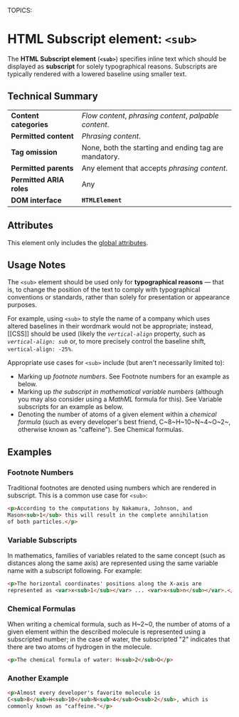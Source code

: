 TOPICS: <sub>

# HTML Subscript element: `<sub>`

The **HTML Subscript element** (**`<sub>`**) specifies inline text which should be displayed as **subscript**
for solely typographical reasons. Subscripts are typically rendered with a
lowered baseline using smaller text.

## Technical Summary

|  |  |
| :-- | :-- |
| **Content categories** | *Flow content*, *phrasing content*, *palpable content*. |
| **Permitted content** | *Phrasing content*. |
| **Tag omission** | None, both the starting and ending tag are mandatory.|
| **Permitted parents** | Any element that accepts *phrasing content*.|
| **Permitted ARIA roles** | Any |
| **DOM interface** | **`HTMLElement`** |

## Attributes

This element only includes the [global attributes](/en/webfrontend/HTML_Global_Attributes).

## Usage Notes

The `<sub>` element should be used only for **typographical reasons** — that is,
to change the position of the text to comply with typographical conventions or standards,
rather than solely for presentation or appearance purposes.

For example, using `<sub>` to style the name of a company which uses altered baselines in their
wordmark would not be appropriate; instead, [[CSS]] should be used (likely the
*`vertical-align`* property, such as *`vertical-align: sub`* or,
to more precisely control the baseline shift, `vertical-align: -25%`.

Appropriate use cases for `<sub>` include (but aren't necessarily limited to):

- Marking up *footnote numbers*. See Footnote numbers for an example as below.
- Marking up *the subscript in mathematical variable numbers* (although you may also consider using a
*MathML* formula for this). See Variable subscripts for an example as below.
- Denoting the number of atoms of a given element within a *chemical formula* (such as every
developer's best friend, C~8~H~10~N~4~O~2~,
otherwise known as "caffeine"). See Chemical formulas.

## Examples

### Footnote Numbers

Traditional footnotes are denoted using numbers which are rendered in subscript.
This is a common use case for `<sub>`:

```html
<p>According to the computations by Nakamura, Johnson, and
Mason<sub>1</sub> this will result in the complete annihilation
of both particles.</p>
```

### Variable Subscripts

In mathematics, families of variables related to the same concept (such as distances along the same
axis) are represented using the same variable name with a subscript following. For example:

```html
<p>The horizontal coordinates' positions along the X-axis are
represented as <var>x<sub>1</sub></var> ... <var>x<sub>n</sub></var>.</p>
```

### Chemical Formulas

When writing a chemical formula, such as H~2~0, the number of atoms of a given element
within the described molecule is represented using a subscripted number; in the case of water,
the subscripted "2" indicates that there are two atoms of hydrogen in the molecule.

```html
<p>The chemical formula of water: H<sub>2</sub>O</p>
```

### Another Example

```html
<p>Almost every developer's favorite molecule is
C<sub>8</sub>H<sub>10</sub>N<sub>4</sub>O<sub>2</sub>, which is
commonly known as "caffeine."</p>
```
